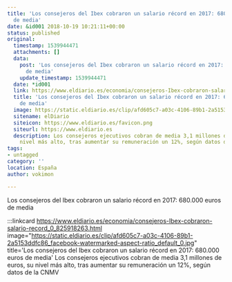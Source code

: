```yaml
---
title: 'Los consejeros del Ibex cobraron un salario récord en 2017: 680.000 euros
  de media'
date: &id001 2018-10-19 10:21:11+00:00
status: published
original:
  timestamp: 1539944471
  attachments: []
  data:
    post: 'Los consejeros del Ibex cobraron un salario récord en 2017: 680.000 euros
      de media'
    update_timestamp: 1539944471
  date: *id001
  link: https://www.eldiario.es/economia/consejeros-Ibex-cobraron-salario-record_0_825918263.html
  title: 'Los consejeros del Ibex cobraron un salario récord en 2017: 680.000 euros
    de media'
  image: https://static.eldiario.es/clip/afd605c7-a03c-4106-89b1-2a5153ddfc86_facebook-watermarked-aspect-ratio_default_0.jpg
  sitename: elDiario
  siteicon: https://www.eldiario.es/favicon.png
  siteurl: https://www.eldiario.es
  description: Los consejeros ejecutivos cobran de media 3,1 millones de euros, su
    nivel más alto, tras aumentar su remuneración un 12%, según datos de la CNMV
tags:
- untagged
category: ''
location: España
author: vokimon

---
```

Los consejeros del Ibex cobraron un salario récord en 2017: 680.000 euros de media

:::linkcard https://www.eldiario.es/economia/consejeros-Ibex-cobraron-salario-record_0_825918263.html image="https://static.eldiario.es/clip/afd605c7-a03c-4106-89b1-2a5153ddfc86_facebook-watermarked-aspect-ratio_default_0.jpg" title='Los consejeros del Ibex cobraron un salario récord en 2017: 680.000 euros de media'
    Los consejeros ejecutivos cobran de media 3,1 millones de euros, su nivel más alto, tras aumentar su remuneración un 12%, según datos de la CNMV

